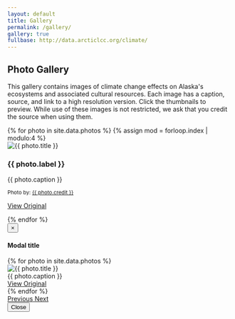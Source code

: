 ```yaml
---
layout: default
title: Gallery
permalink: /gallery/
gallery: true
fullbase: http://data.arcticlcc.org/climate/
---
```


<div class="jumbotron">
    <h2><span class="glyphicon glyphicon-camera" aria-hidden="true"></span> Photo Gallery </h2>
    <p>
        This gallery contains images of climate change effects on Alaska's
        ecosystems and associated cultural resources. Each image has a caption,
        source, and link to a high resolution version. Click the thumbnails to
        preview. While use of these images is not restricted, we ask that you
        credit the source when using them.
    </p>
</div>

<div class="gallery row">
    {% for photo in site.data.photos %}
    {% assign mod = forloop.index | modulo:4 %}
        <div class="col-sm-4 col-md-3">
            <div class="thumbnail {% cycle 'thb-success','thb-info','thb-warning','thb-danger' %}">
                <img src="{{ site.baseurl }}/images/gallery/250/arctic_climate_{{ photo.src }}_250.jpg" alt="{{ photo.title }}" title="{{ photo.title }}" />
                <div class="caption">
                    <h3 class="photo-label">{{ photo.label }}</h3>
                    <p>
                        {{ photo.caption }}
                    </p>
                    <p class="photo-credit">
                        <small>Photo by: <a href="{{ photo.origin_src }}">{{ photo.credit }}</a></small>
                    </p>
                    <p>
                        <a href="{{ page.fullbase }}arctic_climate_{{ photo.src }}.jpg" class="btn btn-primary" role="button">View Original</a>
                    </p>
                </div>
            </div>
        </div>
    {% endfor %}
</div>

<!-- Modal -->
<div class="modal fade" id="galleryModal" tabindex="-1" role="dialog" aria-labelledby="galleryModalLabel">
    <div class="modal-dialog modal-lg" role="document">
        <div class="modal-content">
            <div class="modal-header">
                <button type="button" class="close" data-dismiss="modal" aria-label="Close">
                    <span aria-hidden="true">&times;</span>
                </button>
                <h4 class="modal-title" id="galleryModalLabel">Modal title</h4>
            </div>
            <div class="modal-body">
                <div id="carousel-gallery" class="carousel slide" data-ride="carousel" data-interval="false">
                    <!-- Wrapper for slides -->
                    <div class="carousel-inner" role="listbox">
                        {% for photo in site.data.photos %}
                        <div class="item {% if forloop.first %}active{% endif %}">
                            <img class="thumbnail img-responsive center-block" src="{{ site.baseurl }}/images/gallery/1024/arctic_climate_{{ photo.src }}_1024.jpg" alt="{{ photo.title }}" title="{{ photo.title }}">
                            <div class="carousel-caption hidden-xs">
                                {{ photo.caption }}
                                <br/>
                                <a href="{{ page.fullbase }}arctic_climate_{{ photo.src }}.jpg">
                                View Original</a>
                            </div>
                        </div>
                        {% endfor %}
                    </div>
                    <!-- Controls -->
                    <a class="left carousel-control" href="#carousel-gallery" role="button" data-slide="prev"> <span class="glyphicon glyphicon-chevron-left" aria-hidden="true"></span> <span class="sr-only">Previous</span> </a>
                    <a class="right carousel-control" href="#carousel-gallery" role="button" data-slide="next"> <span class="glyphicon glyphicon-chevron-right" aria-hidden="true"></span> <span class="sr-only">Next</span> </a>
                </div>
            </div>
            <div class="modal-footer">
                <button type="button" class="btn btn-success" data-dismiss="modal">
                    Close
                </button>
            </div>
        </div>
    </div>
</div>